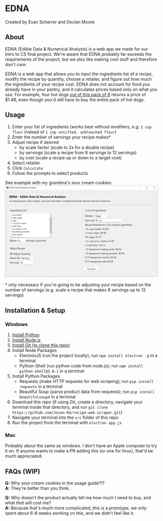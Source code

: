 # EDNA
Created by Evan Scherrer and Declan Moore


## About 
EDNA (Edible Data & Numerical Analysis) is a web app we made for our Intro to CS final project. We're aware that EDNA probably far exceeds the requirements of the project, but we also like making cool stuff and therefore don't care. 

EDNA is a web app that allows you to input the ingredients list of a recipe, modify the recipe by quantity, choose a retailer, and figure out how much the ingredients of your recipe cost. EDNA does not account for food you already have in your pantry, and it calculates prices based only on what you use. For example, four hot dogs [out of this pack of 8](https://www.target.com/p/-/A-12959588) returns a price of $1.49, even though you'd still have to buy the entire pack of hot dogs.


## Usage 
1. Enter your list of ingredients (works best without modifiers, e.g. `1 cup flour` instead of `1 cup unsifted, unbleached flour`)  
2. Enter the number of servings your recipe makes*  
3. Adjust recipe if desired  
    - by scale factor (scale to 2x for a double recipe)  
    - by servings (scale a recipe from 8 servings to 12 servings)  
    - by cost (scale a recipe up or down to a target cost)  
4. Select retailer  
5. Click `Calculate`  
6. Follow the prompts to select products  

See example with my grandma's sour cream cookies:  
![EDNA With Grandma's Sour Cream Cookies](/assets/ednaDemo.PNG)

\* only necessary if you're going to be adjusting your recipe based on the number of servings (e.g. scale a recipe that makes 8 servings up to 12 servings)


## Installation & Setup
### Windows
1. [Install Python](https://www.python.org/downloads/)  
2. [Install Node.js](https://nodejs.org/en/download)  
3. [Install Git (to clone this repo)](https://git-scm.com/book/en/v2/Getting-Started-Installing-Git)  
4. Install Node Packages  
    - ElectronJS (run the project locally); run `npm install electron -g` in a terminal  
    - Python-Shell (run python code from node.js); run `npm install python-shell@3.0.1` in a terminal  
5. Install Python Packages  
    - Requests (make HTTP requests for web scraping); run `pip install requests` in a terminal  
    - Beautiful Soup (parse product data from requests); run `pip install beautifulsoup4` in a terminal  
6. Download this repo (if using Git, create a directory, navigate your terminal inside that directory, and run `git clone https://github.com/Jovan-04/recipe-web-scraper.git`)  
7. Navigate your terminal into the `src` folder of this repo  
8. Run the project from the terminal with `electron app.js`  

### Mac
Probably about the same as windows. I don't have an Apple computer to try it on. If anyone wants to make a PR adding this (or one for linux), that'd be much appreciated. 


## FAQs (WIP)
**Q:** Why *sour cream* cookies in the usage guide?!?  
**A:** They're better than you think.  

**Q:** Why doesn't the product actually tell me how much I need to buy, and what *that* will cost me?  
**A:** Because that's much more complicated, this is a prototype, we only spent about 6-8 weeks working on this, and we didn't feel like it.  

